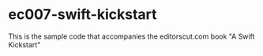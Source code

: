 ec007-swift-kickstart
=====================

This is the sample code that accompanies the editorscut.com book "A Swift Kickstart"
